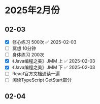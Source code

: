 # 2025年2月份
## 02-03
- [x] 修心练习 500次 ✅ 2025-02-03
- [ ] 冥想 10分钟
- [ ] 身体练习 200次
- [x] 《Java编程之美》JMM 上 ✅ 2025-02-03
- [x] 《Java编程之美》JMM 下 ✅ 2025-02-03
- [ ] React官方文档通读一遍
- [ ] 阅读TypeScript GetStart部分
## 02-04
